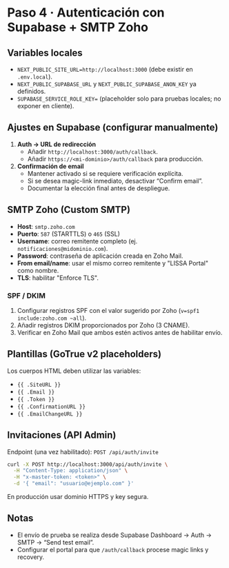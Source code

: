 # Paso 4 · Autenticación con Supabase + SMTP Zoho

## Variables locales

- `NEXT_PUBLIC_SITE_URL=http://localhost:3000` (debe existir en `.env.local`).
- `NEXT_PUBLIC_SUPABASE_URL` y `NEXT_PUBLIC_SUPABASE_ANON_KEY` ya definidos.
- `SUPABASE_SERVICE_ROLE_KEY=` (placeholder solo para pruebas locales; no exponer en cliente).

## Ajustes en Supabase (configurar manualmente)

1. **Auth → URL de redirección**
   - Añadir `http://localhost:3000/auth/callback`.
   - Añadir `https://<mi-dominio>/auth/callback` para producción.
2. **Confirmación de email**
   - Mantener activado si se requiere verificación explícita.
   - Si se desea magic-link inmediato, desactivar “Confirm email”. 
   - Documentar la elección final antes de despliegue.

## SMTP Zoho (Custom SMTP)

- **Host**: `smtp.zoho.com`
- **Puerto**: `587` (STARTTLS) o `465` (SSL)
- **Username**: correo remitente completo (ej. `notificaciones@midominio.com`).
- **Password**: contraseña de aplicación creada en Zoho Mail.
- **From email/name**: usar el mismo correo remitente y "LISSA Portal" como nombre.
- **TLS**: habilitar "Enforce TLS".

### SPF / DKIM

1. Configurar registros SPF con el valor sugerido por Zoho (`v=spf1 include:zoho.com ~all`).
2. Añadir registros DKIM proporcionados por Zoho (3 CNAME).
3. Verificar en Zoho Mail que ambos estén activos antes de habilitar envío.

## Plantillas (GoTrue v2 placeholders)

Los cuerpos HTML deben utilizar las variables:
- `{{ .SiteURL }}`
- `{{ .Email }}`
- `{{ .Token }}`
- `{{ .ConfirmationURL }}`
- `{{ .EmailChangeURL }}`

## Invitaciones (API Admin)

Endpoint (una vez habilitado): `POST /api/auth/invite`

```bash
curl -X POST http://localhost:3000/api/auth/invite \
  -H "Content-Type: application/json" \
  -H "x-master-token: <token>" \
  -d '{ "email": "usuario@ejemplo.com" }'
```

En producción usar dominio HTTPS y key segura.

## Notas

- El envío de prueba se realiza desde Supabase Dashboard → Auth → SMTP → “Send test email”.
- Configurar el portal para que `/auth/callback` procese magic links y recovery.
